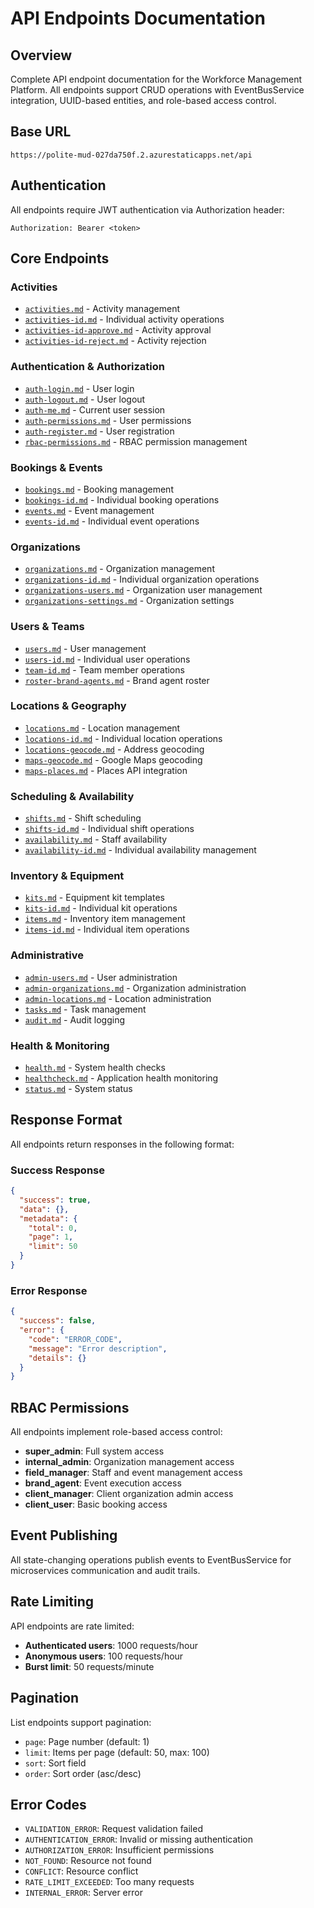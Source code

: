 # API Endpoints Documentation

## Overview

Complete API endpoint documentation for the Workforce Management Platform. All endpoints support CRUD operations with EventBusService integration, UUID-based entities, and role-based access control.

## Base URL

```
https://polite-mud-027da750f.2.azurestaticapps.net/api
```

## Authentication

All endpoints require JWT authentication via Authorization header:

```
Authorization: Bearer <token>
```

## Core Endpoints

### Activities

- [`activities.md`](activities.md) - Activity management
- [`activities-id.md`](activities-id.md) - Individual activity operations
- [`activities-id-approve.md`](activities-id-approve.md) - Activity approval
- [`activities-id-reject.md`](activities-id-reject.md) - Activity rejection

### Authentication & Authorization

- [`auth-login.md`](auth-login.md) - User login
- [`auth-logout.md`](auth-logout.md) - User logout
- [`auth-me.md`](auth-me.md) - Current user session
- [`auth-permissions.md`](auth-permissions.md) - User permissions
- [`auth-register.md`](auth-register.md) - User registration
- [`rbac-permissions.md`](rbac-permissions.md) - RBAC permission management

### Bookings & Events

- [`bookings.md`](bookings.md) - Booking management
- [`bookings-id.md`](bookings-id.md) - Individual booking operations
- [`events.md`](events.md) - Event management
- [`events-id.md`](events-id.md) - Individual event operations

### Organizations

- [`organizations.md`](organizations.md) - Organization management
- [`organizations-id.md`](organizations-id.md) - Individual organization operations
- [`organizations-users.md`](organizations-users.md) - Organization user management
- [`organizations-settings.md`](organizations-settings.md) - Organization settings

### Users & Teams

- [`users.md`](users.md) - User management
- [`users-id.md`](users-id.md) - Individual user operations
- [`team-id.md`](team-id.md) - Team member operations
- [`roster-brand-agents.md`](roster-brand-agents.md) - Brand agent roster

### Locations & Geography

- [`locations.md`](locations.md) - Location management
- [`locations-id.md`](locations-id.md) - Individual location operations
- [`locations-geocode.md`](locations-geocode.md) - Address geocoding
- [`maps-geocode.md`](maps-geocode.md) - Google Maps geocoding
- [`maps-places.md`](maps-places.md) - Places API integration

### Scheduling & Availability

- [`shifts.md`](shifts.md) - Shift scheduling
- [`shifts-id.md`](shifts-id.md) - Individual shift operations
- [`availability.md`](availability.md) - Staff availability
- [`availability-id.md`](availability-id.md) - Individual availability management

### Inventory & Equipment

- [`kits.md`](kits.md) - Equipment kit templates
- [`kits-id.md`](kits-id.md) - Individual kit operations
- [`items.md`](items.md) - Inventory item management
- [`items-id.md`](items-id.md) - Individual item operations

### Administrative

- [`admin-users.md`](admin-users.md) - User administration
- [`admin-organizations.md`](admin-organizations.md) - Organization administration
- [`admin-locations.md`](admin-locations.md) - Location administration
- [`tasks.md`](tasks.md) - Task management
- [`audit.md`](audit.md) - Audit logging

### Health & Monitoring

- [`health.md`](health.md) - System health checks
- [`healthcheck.md`](healthcheck.md) - Application health monitoring
- [`status.md`](status.md) - System status

## Response Format

All endpoints return responses in the following format:

### Success Response

```json
{
  "success": true,
  "data": {},
  "metadata": {
    "total": 0,
    "page": 1,
    "limit": 50
  }
}
```

### Error Response

```json
{
  "success": false,
  "error": {
    "code": "ERROR_CODE",
    "message": "Error description",
    "details": {}
  }
}
```

## RBAC Permissions

All endpoints implement role-based access control:

- **super_admin**: Full system access
- **internal_admin**: Organization management access
- **field_manager**: Staff and event management access
- **brand_agent**: Event execution access
- **client_manager**: Client organization admin access
- **client_user**: Basic booking access

## Event Publishing

All state-changing operations publish events to EventBusService for microservices communication and audit trails.

## Rate Limiting

API endpoints are rate limited:

- **Authenticated users**: 1000 requests/hour
- **Anonymous users**: 100 requests/hour
- **Burst limit**: 50 requests/minute

## Pagination

List endpoints support pagination:

- `page`: Page number (default: 1)
- `limit`: Items per page (default: 50, max: 100)
- `sort`: Sort field
- `order`: Sort order (asc/desc)

## Error Codes

- `VALIDATION_ERROR`: Request validation failed
- `AUTHENTICATION_ERROR`: Invalid or missing authentication
- `AUTHORIZATION_ERROR`: Insufficient permissions
- `NOT_FOUND`: Resource not found
- `CONFLICT`: Resource conflict
- `RATE_LIMIT_EXCEEDED`: Too many requests
- `INTERNAL_ERROR`: Server error
